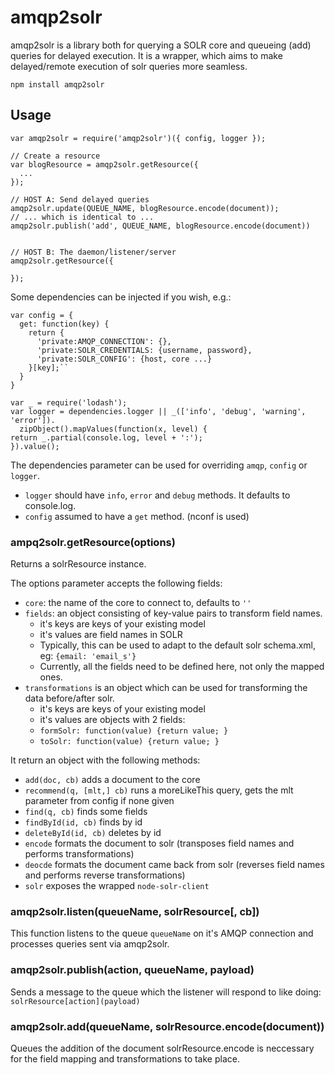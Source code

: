 # amqp2solr
amqp2solr is a library both for querying a SOLR core and queueing (add) queries for delayed execution. 
It is a wrapper, which aims to make delayed/remote execution of solr queries more seamless.

    npm install amqp2solr

## Usage
    var amqp2solr = require('amqp2solr')({ config, logger });
    
    // Create a resource
    var blogResource = amqp2solr.getResource({ 
      ...
    });
    
    // HOST A: Send delayed queries
    amqp2solr.update(QUEUE_NAME, blogResource.encode(document));
    // ... which is identical to ...
    amqp2solr.publish('add', QUEUE_NAME, blogResource.encode(document))
    
    
    // HOST B: The daemon/listener/server
    amqp2solr.getResource({
      
    });
    
    

Some dependencies can be injected if you wish, e.g.:

    var config = {
      get: function(key) {
        return {
          'private:AMQP_CONNECTION': {},
          'private:SOLR_CREDENTIALS: {username, password},
          'private:SOLR_CONFIG': {host, core ...}
        }[key];``
      }
    }
    
    var _ = require('lodash');
    var logger = dependencies.logger || _(['info', 'debug', 'warning', 'error']).
      zipObject().mapValues(function(x, level) {
    return _.partial(console.log, level + ':');
    }).value();

The dependencies parameter can be used for overriding ``amqp``, ``config`` or ``logger``.

- ``logger`` should have ``info``, ``error`` and ``debug`` methods. It defaults to console.log.
- ``config`` assumed to have a ``get`` method. (nconf is used)

### ampq2solr.getResource(options)
Returns a solrResource instance. 

The options parameter accepts the following fields:

- ``core``: the name of the core to connect to, defaults to ``''``
- ``fields``: an object consisting of key-value pairs to transform field names.
  - it's keys are keys of your existing model
  - it's values are field names in SOLR
  - Typically, this can be used to adapt to the default solr schema.xml, eg: ``{email: 'email_s'}``
  - Currently, all the fields need to be defined here, not only the mapped ones.
- ``transformations`` is an object which can be used for transforming the data before/after solr.
  - it's keys are keys of your existing model
  - it's values are objects with 2 fields:
  - ``formSolr: function(value) {return value; }``
  - ``toSolr: function(value) {return value; }``

It return an object with the following methods:

- ``add(doc, cb)`` adds a document to the core
- ``recommend(q, [mlt,] cb)`` runs a moreLikeThis query, gets the mlt parameter from config if none given
- ``find(q, cb)`` finds some fields
- ``findById(id, cb)`` finds by id
- ``deleteById(id, cb)`` deletes by id
- ``encode`` formats the document to solr (transposes field names and performs transformations)
- ``deocde`` formats the document came back from solr (reverses field names and performs reverse transformations)
- ``solr`` exposes the wrapped ``node-solr-client``

### amqp2solr.listen(queueName, solrResource[, cb])
This function listens to the queue ``queueName`` on it's AMQP connection and processes queries sent via amqp2solr.

### amqp2solr.publish(action, queueName, payload)
Sends a message to the queue which the listener will respond to like doing:  ``solrResource[action](payload)``

### amqp2solr.add(queueName, solrResource.encode(document))
Queues the addition of the document
solrResource.encode is neccessary for the field mapping and transformations to take place.
 
